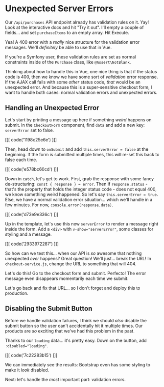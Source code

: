 # Unexpected Server Errors

Our `/api/purchases` API endpoint already has validation rules on it. Yay! Look at
the interactive docs and hit "Try it out". I'll empty a couple of fields... and set
`purchaseItems` to an empty array. Hit Execute.

Yea! A 400 error with a *really* nice structure for the validation error messages.
We'll *definitely* be able to use that in Vue.

If you're a Symfony user, these validation rules are set as normal constraints
inside of the `Purchase` class, like `@Assert\NotBlank`.

Thinking about how to handle this in Vue, one nice thing is that if the status
code is 400, then we know we have some sort of *validation* error response. If the
AJAX call fails with some *other* status code, *that* would be an unexpected error.
And because this is a super-sensitive checkout form, I want to handle both cases:
normal validation errors and unexpected errors.

## Handling an Unexpected Error

Let's start by printing a message up here if something *weird* happens on submit.
In the `CheckoutForm` component, find `data` and add a new key: `serverError` set
to false.

[[[ code('1198c25e6e') ]]]

Then, head down to `onSubmit` and add `this.serverError = false` at the beginning.
If the form is submitted multiple times, this will re-set this back to false each
time.

[[[ code('e578bc60cd') ]]]

Down in `catch`, let's get to work. First, grab the response with some fancy
de-structuring: `const { response } = error`. Then if `response.status` - that's
the property that holds the integer status code - does not equal 400, we know
something weird happened. So let's say `this.serverError = true`. Else, we have
a normal validation error situation... which we'll handle in a few minutes. For
now, `console.error(response.data)`.

[[[ code('d73e9e336c') ]]]

Up in the template, let's use this new `serverError` to render a message right
inside the form. Add a `<div>` with `v-show="serverError"`, some classes for
styling and a message.

[[[ code('2933972287') ]]]

So how can we test this... when our API is *so* awesome that nothing unexpected
*ever* happens? Great question! We'll just... break the URL! In
`checkout-service.js`, change the URL to something that will 404.

Let's do this! Go to the checkout form and submit. Perfecto! The error message
even disappears momentarily each time we submit.

Let's go back and fix that URL... so I don't forget and deploy this to production.

## Disabling the Submit Button

Before we handle validation failures, I think we should *also* disable the submit
button so the user can't accidentally hit it multiple times. Our products are
*so* exciting that we've had this problem in the past.

Thanks to our `loading` data... it's pretty easy. Down on the button, add
`:disabled="loading"`.

[[[ code('7c22283b15') ]]]

We can immediately see the results: Bootstrap even has some styling to make it
*look* disabled.

Next: let's handle the *most* important part: validation errors.
